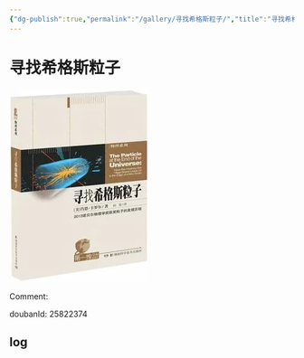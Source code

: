 ```yaml
---
{"dg-publish":true,"permalink":"/gallery/寻找希格斯粒子/","title":"寻找希格斯粒子","created":"2025-05-29T18:15:32.617+08:00"}
---
```



# 寻找希格斯粒子

![image](https://raw.githubusercontent.com/hiraethecho/picx-images-hosting/master/picgo/20250529181531.webp)

Comment: 



doubanId: 25822374

## log

